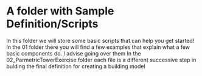 # A folder with Sample Definition/Scripts

In this folder we will store some basic scripts that can help you get started!
In the 01 folder there you will find a few examples that explain what a few basic components do. I advise going over them
In the 02_ParmetricTowerExercise folder each file is a different successive step in bulding the final definition for creating a building model 
